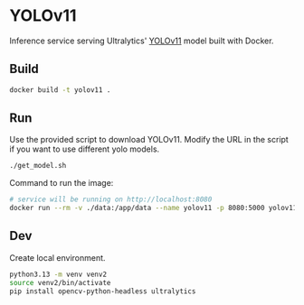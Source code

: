 # YOLOv11

Inference service serving Ultralytics' [YOLOv11](https://docs.ultralytics.com/models/yolo11/) model built with Docker.

## Build

```bash
docker build -t yolov11 .
```

## Run

Use the provided script to download YOLOv11. Modify the URL in the script if you want to use different yolo models.

```bash
./get_model.sh
```

Command to run the image:

```bash
# service will be running on http://localhost:8080
docker run --rm -v ./data:/app/data --name yolov11 -p 8080:5000 yolov11
```

## Dev

Create local environment.

```bash
python3.13 -m venv venv2
source venv2/bin/activate
pip install opencv-python-headless ultralytics
```

